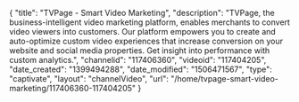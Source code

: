 {
    "title": "TVPage - Smart Video Marketing",
    "description": "TVPage, the business-intelligent video marketing platform, enables merchants to convert video viewers into customers. Our platform empowers you to create and auto-optimize custom video experiences that increase conversion on your website and social media properties. Get insight into performance with custom analytics.",
    "channelid": "117406360",
    "videoid": "117404205",
    "date_created": "1399494288",
    "date_modified": "1506471567",
    "type": "captivate",
    "layout": "channelVideo",
    "url": "\/home\/tvpage-smart-video-marketing\/117406360-117404205"
}